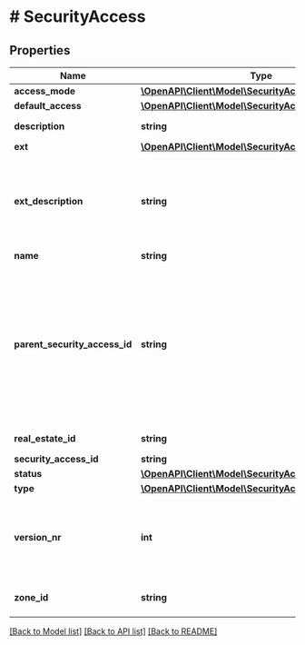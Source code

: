 # # SecurityAccess

## Properties

Name | Type | Description | Notes
------------ | ------------- | ------------- | -------------
**access_mode** | [**\OpenAPI\Client\Model\SecurityAccessAccessMode**](SecurityAccessAccessMode.md) |  | [optional]
**default_access** | [**\OpenAPI\Client\Model\SecurityAccessDefaultAccess**](SecurityAccessDefaultAccess.md) |  | [optional]
**description** | **string** | Description text | [optional]
**ext** | [**\OpenAPI\Client\Model\SecurityAccessExt**](SecurityAccessExt.md) |  | [optional]
**ext_description** | **string** | Description for what the Ext value means (for example, time control is on). | [optional]
**name** | **string** | Name | [optional]
**parent_security_access_id** | **string** | Parent security access ID if this security access is nested and linked to parent. Null if not nested. Reserved for future use. | [optional]
**real_estate_id** | **string** | Real estate ID | [optional]
**security_access_id** | **string** | ID | [optional]
**status** | [**\OpenAPI\Client\Model\SecurityAccessStatus**](SecurityAccessStatus.md) |  | [optional]
**type** | [**\OpenAPI\Client\Model\SecurityAccessType**](SecurityAccessType.md) |  | [optional]
**version_nr** | **int** | Version number if versioned security access. Null otherwise. | [optional]
**zone_id** | **string** | Zone id if linked to a zone. | [optional]

[[Back to Model list]](../../README.md#models) [[Back to API list]](../../README.md#endpoints) [[Back to README]](../../README.md)
